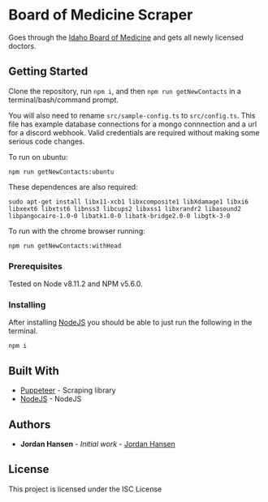 # Board of Medicine Scraper

Goes through the [Idaho Board of Medicine](https://bom.idaho.gov/BOMPortal/Home.aspx) and gets all newly licensed doctors.

## Getting Started

Clone the repository, run `npm i`, and then `npm run getNewContacts` in a terminal/bash/command prompt.

You will also need to rename `src/sample-config.ts` to `src/config.ts`. This file has example database connections for a mongo connnection and a url for a discord webhook. Valid credentials are required without making some serious code changes.

To run on ubuntu:

```
npm run getNewContacts:ubuntu
```
These dependences are also required:

```
sudo apt-get install libx11-xcb1 libxcomposite1 libXdamage1 libxi6 libxext6 libxtst6 libnss3 libcups2 libxss1 libxrandr2 libasound2 libpangocairo-1.0-0 libatk1.0-0 libatk-bridge2.0-0 libgtk-3-0
```


To run with the chrome browser running:
```
npm run getNewContacts:withHead
```



### Prerequisites

Tested on Node v8.11.2 and NPM v5.6.0.

### Installing

After installing [NodeJS](https://nodejs.org/en/) you should be able to just run the following in the terminal.

```
npm i
```

## Built With

* [Puppeteer](https://github.com/GoogleChrome/puppeteer) - Scraping library
* [NodeJS](https://nodejs.org/en/) - NodeJS

## Authors

* **Jordan Hansen** - *Initial work* - [Jordan Hansen](https://github.com/aarmora)


## License

This project is licensed under the ISC License
